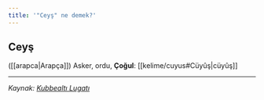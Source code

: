 ```yaml
---
title: '"Ceyş" ne demek?'
---
```


## Ceyş
([[arapca|Arapça]]) Asker, ordu, **Çoğul**: [[kelime/cuyus#Cüyûş|cüyûş]]

---
*Kaynak: [Kubbealtı Lugatı](https://www.lugatim.com/s/ceyş)*